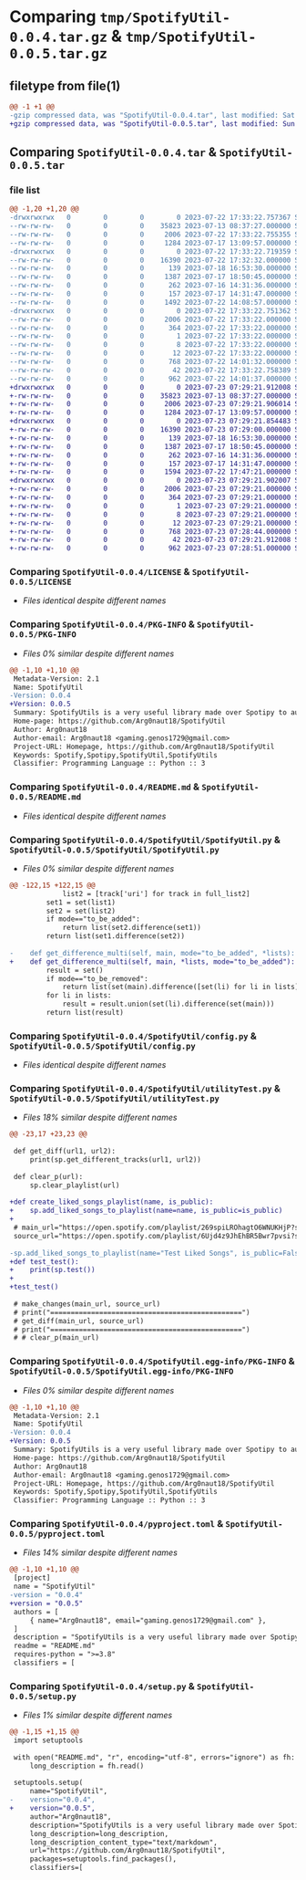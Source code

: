 # Comparing `tmp/SpotifyUtil-0.0.4.tar.gz` & `tmp/SpotifyUtil-0.0.5.tar.gz`

## filetype from file(1)

```diff
@@ -1 +1 @@
-gzip compressed data, was "SpotifyUtil-0.0.4.tar", last modified: Sat Jul 22 17:33:22 2023, max compression
+gzip compressed data, was "SpotifyUtil-0.0.5.tar", last modified: Sun Jul 23 07:29:21 2023, max compression
```

## Comparing `SpotifyUtil-0.0.4.tar` & `SpotifyUtil-0.0.5.tar`

### file list

```diff
@@ -1,20 +1,20 @@
-drwxrwxrwx   0        0        0        0 2023-07-22 17:33:22.757367 SpotifyUtil-0.0.4/
--rw-rw-rw-   0        0        0    35823 2023-07-13 08:37:27.000000 SpotifyUtil-0.0.4/LICENSE
--rw-rw-rw-   0        0        0     2006 2023-07-22 17:33:22.755355 SpotifyUtil-0.0.4/PKG-INFO
--rw-rw-rw-   0        0        0     1284 2023-07-17 13:09:57.000000 SpotifyUtil-0.0.4/README.md
-drwxrwxrwx   0        0        0        0 2023-07-22 17:33:22.719359 SpotifyUtil-0.0.4/SpotifyUtil/
--rw-rw-rw-   0        0        0    16390 2023-07-22 17:32:32.000000 SpotifyUtil-0.0.4/SpotifyUtil/SpotifyUtil.py
--rw-rw-rw-   0        0        0      139 2023-07-18 16:53:30.000000 SpotifyUtil-0.0.4/SpotifyUtil/__init__.py
--rw-rw-rw-   0        0        0     1387 2023-07-17 18:50:45.000000 SpotifyUtil-0.0.4/SpotifyUtil/config.py
--rw-rw-rw-   0        0        0      262 2023-07-16 14:31:36.000000 SpotifyUtil-0.0.4/SpotifyUtil/file_reader.py
--rw-rw-rw-   0        0        0      157 2023-07-17 14:31:47.000000 SpotifyUtil-0.0.4/SpotifyUtil/secret.py
--rw-rw-rw-   0        0        0     1492 2023-07-22 14:08:57.000000 SpotifyUtil-0.0.4/SpotifyUtil/utilityTest.py
-drwxrwxrwx   0        0        0        0 2023-07-22 17:33:22.751362 SpotifyUtil-0.0.4/SpotifyUtil.egg-info/
--rw-rw-rw-   0        0        0     2006 2023-07-22 17:33:22.000000 SpotifyUtil-0.0.4/SpotifyUtil.egg-info/PKG-INFO
--rw-rw-rw-   0        0        0      364 2023-07-22 17:33:22.000000 SpotifyUtil-0.0.4/SpotifyUtil.egg-info/SOURCES.txt
--rw-rw-rw-   0        0        0        1 2023-07-22 17:33:22.000000 SpotifyUtil-0.0.4/SpotifyUtil.egg-info/dependency_links.txt
--rw-rw-rw-   0        0        0        8 2023-07-22 17:33:22.000000 SpotifyUtil-0.0.4/SpotifyUtil.egg-info/requires.txt
--rw-rw-rw-   0        0        0       12 2023-07-22 17:33:22.000000 SpotifyUtil-0.0.4/SpotifyUtil.egg-info/top_level.txt
--rw-rw-rw-   0        0        0      768 2023-07-22 14:01:32.000000 SpotifyUtil-0.0.4/pyproject.toml
--rw-rw-rw-   0        0        0       42 2023-07-22 17:33:22.758389 SpotifyUtil-0.0.4/setup.cfg
--rw-rw-rw-   0        0        0      962 2023-07-22 14:01:37.000000 SpotifyUtil-0.0.4/setup.py
+drwxrwxrwx   0        0        0        0 2023-07-23 07:29:21.912008 SpotifyUtil-0.0.5/
+-rw-rw-rw-   0        0        0    35823 2023-07-13 08:37:27.000000 SpotifyUtil-0.0.5/LICENSE
+-rw-rw-rw-   0        0        0     2006 2023-07-23 07:29:21.906014 SpotifyUtil-0.0.5/PKG-INFO
+-rw-rw-rw-   0        0        0     1284 2023-07-17 13:09:57.000000 SpotifyUtil-0.0.5/README.md
+drwxrwxrwx   0        0        0        0 2023-07-23 07:29:21.854483 SpotifyUtil-0.0.5/SpotifyUtil/
+-rw-rw-rw-   0        0        0    16390 2023-07-23 07:29:00.000000 SpotifyUtil-0.0.5/SpotifyUtil/SpotifyUtil.py
+-rw-rw-rw-   0        0        0      139 2023-07-18 16:53:30.000000 SpotifyUtil-0.0.5/SpotifyUtil/__init__.py
+-rw-rw-rw-   0        0        0     1387 2023-07-17 18:50:45.000000 SpotifyUtil-0.0.5/SpotifyUtil/config.py
+-rw-rw-rw-   0        0        0      262 2023-07-16 14:31:36.000000 SpotifyUtil-0.0.5/SpotifyUtil/file_reader.py
+-rw-rw-rw-   0        0        0      157 2023-07-17 14:31:47.000000 SpotifyUtil-0.0.5/SpotifyUtil/secret.py
+-rw-rw-rw-   0        0        0     1594 2023-07-22 17:47:21.000000 SpotifyUtil-0.0.5/SpotifyUtil/utilityTest.py
+drwxrwxrwx   0        0        0        0 2023-07-23 07:29:21.902007 SpotifyUtil-0.0.5/SpotifyUtil.egg-info/
+-rw-rw-rw-   0        0        0     2006 2023-07-23 07:29:21.000000 SpotifyUtil-0.0.5/SpotifyUtil.egg-info/PKG-INFO
+-rw-rw-rw-   0        0        0      364 2023-07-23 07:29:21.000000 SpotifyUtil-0.0.5/SpotifyUtil.egg-info/SOURCES.txt
+-rw-rw-rw-   0        0        0        1 2023-07-23 07:29:21.000000 SpotifyUtil-0.0.5/SpotifyUtil.egg-info/dependency_links.txt
+-rw-rw-rw-   0        0        0        8 2023-07-23 07:29:21.000000 SpotifyUtil-0.0.5/SpotifyUtil.egg-info/requires.txt
+-rw-rw-rw-   0        0        0       12 2023-07-23 07:29:21.000000 SpotifyUtil-0.0.5/SpotifyUtil.egg-info/top_level.txt
+-rw-rw-rw-   0        0        0      768 2023-07-23 07:28:44.000000 SpotifyUtil-0.0.5/pyproject.toml
+-rw-rw-rw-   0        0        0       42 2023-07-23 07:29:21.912008 SpotifyUtil-0.0.5/setup.cfg
+-rw-rw-rw-   0        0        0      962 2023-07-23 07:28:51.000000 SpotifyUtil-0.0.5/setup.py
```

### Comparing `SpotifyUtil-0.0.4/LICENSE` & `SpotifyUtil-0.0.5/LICENSE`

 * *Files identical despite different names*

### Comparing `SpotifyUtil-0.0.4/PKG-INFO` & `SpotifyUtil-0.0.5/PKG-INFO`

 * *Files 0% similar despite different names*

```diff
@@ -1,10 +1,10 @@
 Metadata-Version: 2.1
 Name: SpotifyUtil
-Version: 0.0.4
+Version: 0.0.5
 Summary: SpotifyUtils is a very useful library made over Spotipy to automate some rather tiring tasks.
 Home-page: https://github.com/Arg0naut18/SpotifyUtil
 Author: Arg0naut18
 Author-email: Arg0naut18 <gaming.genos1729@gmail.com>
 Project-URL: Homepage, https://github.com/Arg0naut18/SpotifyUtil
 Keywords: Spotify,Spotipy,SpotifyUtil,SpotifyUtils
 Classifier: Programming Language :: Python :: 3
```

### Comparing `SpotifyUtil-0.0.4/README.md` & `SpotifyUtil-0.0.5/README.md`

 * *Files identical despite different names*

### Comparing `SpotifyUtil-0.0.4/SpotifyUtil/SpotifyUtil.py` & `SpotifyUtil-0.0.5/SpotifyUtil/SpotifyUtil.py`

 * *Files 0% similar despite different names*

```diff
@@ -122,15 +122,15 @@
             list2 = [track['uri'] for track in full_list2]
         set1 = set(list1)
         set2 = set(list2)
         if mode=="to_be_added":
             return list(set2.difference(set1))
         return list(set1.difference(set2))
     
-    def get_difference_multi(self, main, mode="to_be_added", *lists):
+    def get_difference_multi(self, main, *lists, mode="to_be_added"):
         result = set()
         if mode=="to_be_removed":
             return list(set(main).difference([set(li) for li in lists]))
         for li in lists:
             result = result.union(set(li).difference(set(main)))
         return list(result)
```

### Comparing `SpotifyUtil-0.0.4/SpotifyUtil/config.py` & `SpotifyUtil-0.0.5/SpotifyUtil/config.py`

 * *Files identical despite different names*

### Comparing `SpotifyUtil-0.0.4/SpotifyUtil/utilityTest.py` & `SpotifyUtil-0.0.5/SpotifyUtil/utilityTest.py`

 * *Files 18% similar despite different names*

```diff
@@ -23,17 +23,23 @@
 
 def get_diff(url1, url2):
     print(sp.get_different_tracks(url1, url2))
 
 def clear_p(url):
     sp.clear_playlist(url)
 
+def create_liked_songs_playlist(name, is_public):
+    sp.add_liked_songs_to_playlist(name=name, is_public=is_public)
+
 # main_url="https://open.spotify.com/playlist/269spiLROhagtO6WNUKHjP?si=f34822da6e6d43d5"
 source_url="https://open.spotify.com/playlist/6Ujd4z9JhEhBR5Bwr7pvsi?si=83bf130895264580"
 
-sp.add_liked_songs_to_playlist(name="Test Liked Songs", is_public=False)
+def test_test():
+    print(sp.test())
+
+test_test()
 
 # make_changes(main_url, source_url)
 # print("===============================================")
 # get_diff(main_url, source_url)
 # print("===============================================")
 # # clear_p(main_url)
```

### Comparing `SpotifyUtil-0.0.4/SpotifyUtil.egg-info/PKG-INFO` & `SpotifyUtil-0.0.5/SpotifyUtil.egg-info/PKG-INFO`

 * *Files 0% similar despite different names*

```diff
@@ -1,10 +1,10 @@
 Metadata-Version: 2.1
 Name: SpotifyUtil
-Version: 0.0.4
+Version: 0.0.5
 Summary: SpotifyUtils is a very useful library made over Spotipy to automate some rather tiring tasks.
 Home-page: https://github.com/Arg0naut18/SpotifyUtil
 Author: Arg0naut18
 Author-email: Arg0naut18 <gaming.genos1729@gmail.com>
 Project-URL: Homepage, https://github.com/Arg0naut18/SpotifyUtil
 Keywords: Spotify,Spotipy,SpotifyUtil,SpotifyUtils
 Classifier: Programming Language :: Python :: 3
```

### Comparing `SpotifyUtil-0.0.4/pyproject.toml` & `SpotifyUtil-0.0.5/pyproject.toml`

 * *Files 14% similar despite different names*

```diff
@@ -1,10 +1,10 @@
 [project]
 name = "SpotifyUtil"
-version = "0.0.4"
+version = "0.0.5"
 authors = [
     { name="Arg0naut18", email="gaming.genos1729@gmail.com" },
 ]
 description = "SpotifyUtils is a very useful library made over Spotipy to automate some rather tiring tasks."
 readme = "README.md"
 requires-python = ">=3.8"
 classifiers = [
```

### Comparing `SpotifyUtil-0.0.4/setup.py` & `SpotifyUtil-0.0.5/setup.py`

 * *Files 1% similar despite different names*

```diff
@@ -1,15 +1,15 @@
 import setuptools
 
 with open("README.md", "r", encoding="utf-8", errors="ignore") as fh:
     long_description = fh.read()
 
 setuptools.setup(
     name="SpotifyUtil",
-    version="0.0.4",
+    version="0.0.5",
     author="Arg0naut18",
     description="SpotifyUtils is a very useful library made over Spotipy to automate some rather tiring tasks.",
     long_description=long_description,
     long_description_content_type="text/markdown",
     url="https://github.com/Arg0naut18/SpotifyUtil",
     packages=setuptools.find_packages(),
     classifiers=[
```

